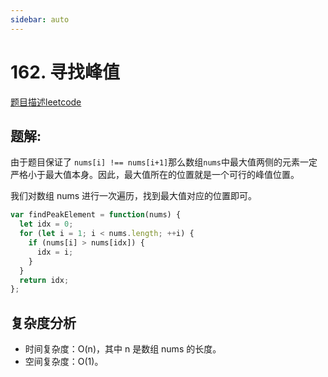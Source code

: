 ```yaml
---
sidebar: auto
---
```


# 162. 寻找峰值
[题目描述leetcode](https://leetcode-cn.com/problems/find-peak-element/)

## 题解:
由于题目保证了 `nums[i] !== nums[i+1]`那么数组`nums`中最大值两侧的元素一定严格小于最大值本身。因此，最大值所在的位置就是一个可行的峰值位置。

我们对数组 nums 进行一次遍历，找到最大值对应的位置即可。

```js
var findPeakElement = function(nums) {
  let idx = 0;
  for (let i = 1; i < nums.length; ++i) {
    if (nums[i] > nums[idx]) {
      idx = i;
    }
  }
  return idx;
};
```

## 复杂度分析
- 时间复杂度：O(n)，其中 n 是数组 nums 的长度。
- 空间复杂度：O(1)。

